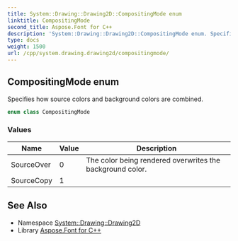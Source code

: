 ```yaml
---
title: System::Drawing::Drawing2D::CompositingMode enum
linktitle: CompositingMode
second_title: Aspose.Font for C++
description: 'System::Drawing::Drawing2D::CompositingMode enum. Specifies how source colors and background colors are combined in C++.'
type: docs
weight: 1500
url: /cpp/system.drawing.drawing2d/compositingmode/
---
```

## CompositingMode enum


Specifies how source colors and background colors are combined.

```cpp
enum class CompositingMode
```

### Values

| Name | Value | Description |
| --- | --- | --- |
| SourceOver | 0 | The color being rendered overwrites the background color. |
| SourceCopy | 1 |  |

## See Also

* Namespace [System::Drawing::Drawing2D](../)
* Library [Aspose.Font for C++](../../)
